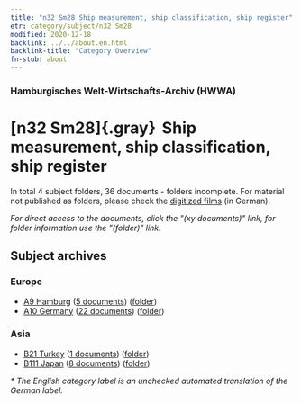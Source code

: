 ```yaml
---
title: "n32 Sm28 Ship measurement, ship classification, ship register"
etr: category/subject/n32 Sm28
modified: 2020-12-18
backlink: ../../about.en.html
backlink-title: "Category Overview"
fn-stub: about
---
```


### Hamburgisches Welt-Wirtschafts-Archiv (HWWA)
# [n32 Sm28]{.gray}&#8201; Ship measurement, ship classification, ship register&#160; 





In total 4 subject folders, 36 documents - folders incomplete.
For material not published as folders, please check the [digitized films](/film/h1_sh) (in German).

_For direct access to the documents, click the "(xy documents)" link, for folder information use the "(folder)" link._

## Subject archives



### Europe

- [A9 Hamburg](../../../geo/about.en.html#A9) (<a href="https://dfg-viewer.de/show/?tx_dlf[id]=https://pm20.zbw.eu/mets/sh/1409xx/140905/1456xx/145602/public.mets.en.xml" target="_blank">5 documents</a>) ([folder](http://purl.org/pressemappe20/folder/sh/140905,145602))
- [A10 Germany](../../../geo/about.en.html#A10) (<a href="https://dfg-viewer.de/show/?tx_dlf[id]=https://pm20.zbw.eu/mets/sh/1261xx/126128/1456xx/145602/public.mets.en.xml" target="_blank">22 documents</a>) ([folder](http://purl.org/pressemappe20/folder/sh/126128,145602))

### Asia

- [B21 Turkey](../../../geo/about.en.html#B21) (<a href="https://dfg-viewer.de/show/?tx_dlf[id]=https://pm20.zbw.eu/mets/sh/1411xx/141111/1456xx/145602/public.mets.en.xml" target="_blank">1 documents</a>) ([folder](http://purl.org/pressemappe20/folder/sh/141111,145602))
- [B111 Japan](../../../geo/about.en.html#B111) (<a href="https://dfg-viewer.de/show/?tx_dlf[id]=https://pm20.zbw.eu/mets/sh/1412xx/141272/1456xx/145602/public.mets.en.xml" target="_blank">8 documents</a>) ([folder](http://purl.org/pressemappe20/folder/sh/141272,145602))


_* The English category label is an unchecked automated translation of the German label._

